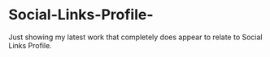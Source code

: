 # Social-Links-Profile-
Just showing my latest work that completely does appear to relate to Social Links Profile.
